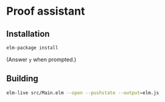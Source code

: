 Proof assistant
======

## Installation

```bash
elm-package install
```

(Answer `y` when prompted.)


## Building

```bash
elm-live src/Main.elm --open --pushstate --output=elm.js
```
